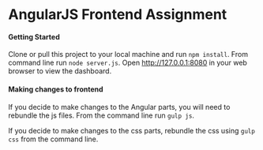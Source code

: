 AngularJS Frontend Assignment
================================

#### Getting Started

Clone or pull this project to your local machine and run ```npm install```.
From command line run ```node server.js```.
Open http://127.0.0.1:8080 in your web browser to view the dashboard.

#### Making changes to frontend

If you decide to make changes to the Angular parts, you will need to rebundle the js files.
From the command line run ```gulp js```. 

If you decide to make changes to the css parts, rebundle the css using ```gulp css``` from the command line. 
